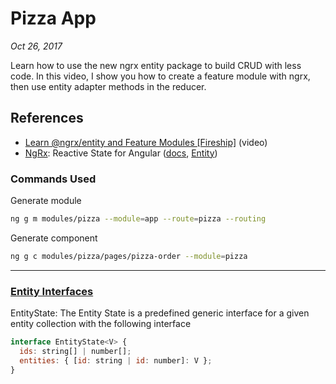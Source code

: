 # Pizza App

_Oct 26, 2017_

Learn how to use the new ngrx entity package to build CRUD with less code. In this video, I show you how to create a feature module with ngrx, then use entity adapter methods in the reducer.

## References

- [Learn @ngrx/entity and Feature Modules [Fireship]](https://www.youtube.com/watch?v=8Wy1AqY5gqE&ab_channel=Fireship) (video)
- [NgRx](https://ngrx.io): Reactive State for Angular ([docs](https://ngrx.io/docs), [Entity](https://ngrx.io/guide/entity))

### Commands Used

Generate module

```bash
ng g m modules/pizza --module=app --route=pizza --routing
```

Generate component

```bash
ng g c modules/pizza/pages/pizza-order --module=pizza
```

---

### [Entity Interfaces](https://ngrx.io/guide/entity/interfaces)

EntityState: The Entity State is a predefined generic interface for a given entity collection with the following interface

```javascript
interface EntityState<V> {
  ids: string[] | number[];
  entities: { [id: string | id: number]: V };
}
```
